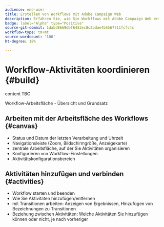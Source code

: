 ```yaml
---
audience: end-user
title: Erstellen von Workflows mit Adobe Campaign Web
description: Erfahren Sie, wie Sie Workflows mit Adobe Campaign Web erstellen
badge: label="Alpha" type="Positive"
source-git-commit: 1dabd8669dbf6483ec8c2bdae4b9567711fcfc4c
workflow-type: tm+mt
source-wordcount: '100'
ht-degree: 18%

---
```



# Workflow-Aktivitäten koordinieren {#build}

content TBC

Workflow-Arbeitsfläche - Übersicht und Grundsatz

## Arbeiten mit der Arbeitsfläche des Workflows {#canvas}

* Status und Datum der letzten Verarbeitung und Uhrzeit
* Navigationsleiste (Zoom, Bildschirmgröße, Anzeigekarte)
* zentrale Arbeitsfläche, auf der Sie Aktivitäten organisieren
* Konfigurieren von Workflow-Einstellungen
* Aktivitätskonfigurationsbereich

## Aktivitäten hinzufügen und verbinden {#activities}

* Workflow starten und beenden
* Wie Sie Aktivitäten hinzufügen/entfernen
* mit Transitionen arbeiten: Anzeigen von Ergebnissen, Hinzufügen von Bezeichnungen zu Transitionen
* Beziehung zwischen Aktivitäten: Welche Aktivitäten Sie hinzufügen können oder nicht, je nach vorheriger
